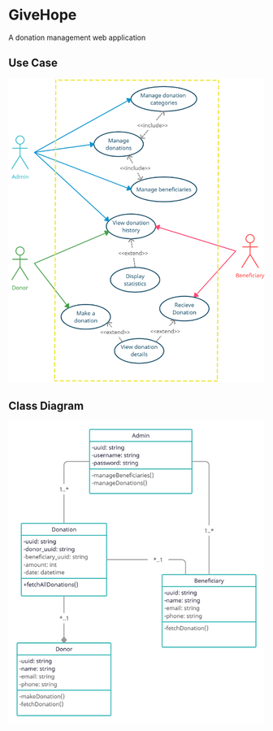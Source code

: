 # GiveHope
A donation management web application

## Use Case
![usecase](./assets/usecase-diagram.png)

## Class Diagram
![class](./assets/class-diagram.png)